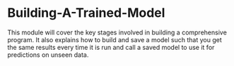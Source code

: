 # Building-A-Trained-Model
This module will cover the key stages involved in building a comprehensive program. It also explains how to build and save a model such that you get the same results every time it is run and call a saved model to use it for predictions on unseen data.
